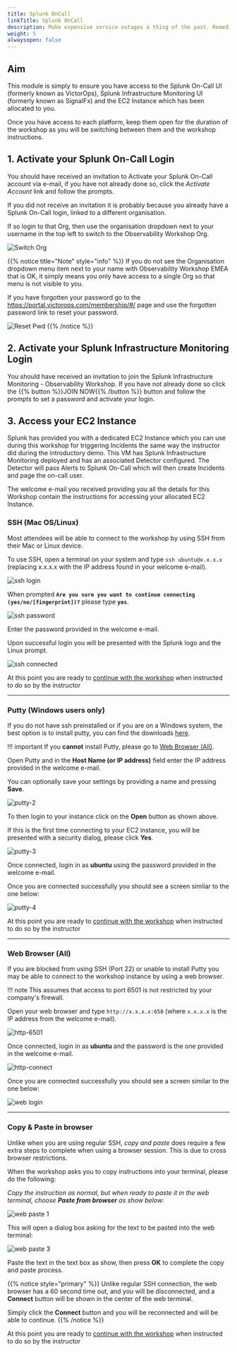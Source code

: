 ```yaml
---
title: Splunk OnCall
linkTitle: Splunk OnCall
description: Make expensive service outages a thing of the past. Remediate issues faster, reduce on-call burnout and keep your services up and running.
weight: 5
alwaysopen: false
---
```


## Aim

This module is simply to ensure you have access to the Splunk On-Call UI (formerly known as VictorOps), Splunk Infrastructure Monitoring UI (formerly known as SignalFx) and the EC2 Instance which has been allocated to you.

Once you have access to each platform, keep them open for the duration of the workshop as you will be switching between them and the workshop instructions.

## 1. Activate your Splunk On-Call Login

You should have received an invitation to Activate your Splunk On-Call account via e-mail, if you have not already done so, click the _Activate Account_ link and follow the prompts.

If you did not receive an invitation it is probably because you already have a Splunk On-Call login, linked to a different organisation.

If so login to that Org, then use the organisation dropdown next to your username in the top left to switch to the Observability Workshop Org.

![Switch Org](images/switch-org.png)

{{% notice title="Note" style="info" %}}
If you do not see the Organisation dropdown menu item next to your name with Observability Workshop EMEA that is OK, it simply means you only have access to a single Org so that menu is not visible to you.

If you have forgotten your password go to the <https://portal.victorops.com/membership/#/> page and use the forgotten password link to reset your password.

![Reset Pwd](images/reset-password.png)
{{% /notice %}}

## 2. Activate your Splunk Infrastructure Monitoring Login

You should have received an invitation to join the Splunk Infrastructure Monitoring - Observability Workshop.  If you have not already done so click the {{% button  %}}JOIN NOW{{% /button %}} button and follow the prompts to set a password and activate your login.

## 3. Access your EC2 Instance

Splunk has provided you with a dedicated EC2 Instance which you can use during this workshop for triggering Incidents the same way the instructor did during the introductory demo. This VM has Splunk Infrastructure Monitoring deployed and has an associated Detector configured. The Detector will pass Alerts to Splunk On-Call which will then create Incidents and page the on-call user.

The welcome e-mail you received providing you all the details for this Workshop contain the instructions for accessing your allocated EC2 Instance.

### SSH (Mac OS/Linux)

Most attendees will be able to connect to the workshop by using SSH from their Mac or Linux device.

To use SSH, open a terminal on your system and type `ssh ubuntu@x.x.x.x` (replacing x.x.x.x with the IP address found in your welcome e-mail).

![ssh login](images/ssh-1.png)

When prompted **`Are you sure you want to continue connecting (yes/no/[fingerprint])?`** please type **`yes`**.

![ssh password](images/ssh-2.png)

Enter the password provided in the welcome e-mail.

Upon successful login you will be presented with the Splunk logo and the Linux prompt.

![ssh connected](images/ssh-3.png)

At this point you are ready to [continue with the workshop](./getting_started) when instructed to do so by the instructor

---

### Putty (Windows users only)

If you do not have ssh preinstalled or if you are on a Windows system,  the best option is to install putty, you can find the downloads [here](https://www.putty.org/).

!!! important
    If you **cannot** install Putty, please go to [Web Browser (All)](./#web-browser-all).

Open Putty and in the **Host Name (or IP address)** field enter the IP address provided in the welcome e-mail.

You can optionally save your settings by providing a name and pressing **Save**.

![putty-2](images/putty-settings.png)

To then login to your instance click on the **Open** button as shown above.

If this is the first time connecting to your EC2 instance, you will be presented with a security dialog, please click **Yes**.

![putty-3](images/putty-security.png)

Once connected, login in as **ubuntu** using the password provided in the welcome e-mail.

Once you are connected successfully you should see a screen similar to the one below:

![putty-4](images/putty-loggedin.png)

At this point you are ready to [continue with the workshop](./getting_started) when instructed to do so by the instructor

---

### Web Browser (All)

If you are blocked from using SSH (Port 22) or unable to install Putty you may be able to connect to the workshop instance by using a web browser.

!!! note
    This assumes that access to port 6501 is not restricted by your company's firewall.

Open your web browser and type `http://x.x.x.x:650` (where `x.x.x.x` is the IP address from the welcome e-mail).

![http-6501](images/shellinabox-url.png)

Once connected, login in as **ubuntu** and the password is the one provided in the welcome e-mail.

![http-connect](images/shellinabox-connect.png)

Once you are connected successfully you should see a screen similar to the one below:

![web login](images/shellinabox-login.png)

---

### Copy & Paste in browser

Unlike when you are using regular SSH, _copy and paste_ does require a few extra steps to complete when using a browser session. This is due to cross browser restrictions.

When the workshop asks you to copy instructions into your terminal, please do the following:

_Copy the instruction as normal, but when ready to paste it in the web terminal, choose **Paste from browser** as show below:_

![web paste 1](images/shellinabox-paste-browser.png)

This will open a dialog box asking for the text to be pasted into the web terminal:

![web paste 3](images/shellinabox-example-1.png)

Paste the text in the text box as show, then press **OK** to complete the copy and paste process.

{{% notice style="primary" %}}
Unlike regular SSH connection, the web browser has a 60 second time out, and you will be disconnected, and a **Connect** button will be shown in the center of the web terminal.

Simply click the **Connect** button and you will be reconnected and will be able to continue.
{{% /notice %}}

At this point you are ready to [continue with the workshop](./getting_started) when instructed to do so by the instructor
